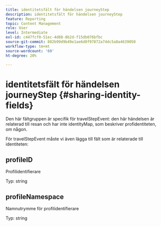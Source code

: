 ```yaml
---
title: identitetsfält för händelsen journeyStep
description: identitetsfält för händelsen journeyStep
feature: Reporting
topic: Content Management
role: User
level: Intermediate
exl-id: c447fcf0-51ec-4d88-8b2d-f15db076bfbc
source-git-commit: 882b99d9b49e1ae6d0f97872a74dc5a8a4639050
workflow-type: tm+mt
source-wordcount: '60'
ht-degree: 20%

---
```


# identitetsfält för händelsen journeyStep {#sharing-identity-fields}

Den här fältgruppen är specifik för travelStepEvent: den här händelsen är relaterad till resan och har inte identityMap, som beskriver profidentiteten, om någon.

För travelStepEvent måste vi även lägga till fält som är relaterade till identiteten:

## profileID

Profilidentifierare

Typ: string

## profileNamespace

Namnutrymme för profilidentifierare

Typ: string

